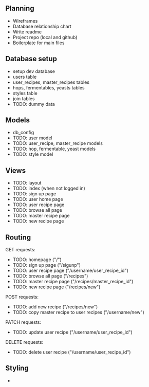 ## Planning
* Wireframes
* Database relationship chart
* Write readme
* Project repo (local and github)
* Boilerplate for main files

## Database setup
* setup dev database
* users table
* user_recipes, master_recipes tables
* hops, fermentables, yeasts tables
* styles table
* join tables
* TODO: dummy data

## Models
* db_config
* TODO: user model
* TODO: user_recipe, master_recipe models
* TODO: hop, fermentable, yeast models
* TODO: style model

## Views
* TODO: layout
* TODO: index (when not logged in)
* TODO: sign up page
* TODO: user home page
* TODO: user recipe page
* TODO: browse all page
* TODO: master recipe page
* TODO: new recipe page

## Routing
GET requests:
* TODO: homepage ("/")
* TODO: sign up page ("/sigunp")
* TODO: user recipe page ("/username/user_recipe_id")
* TODO: browse all page ("/recipes")
* TODO: master recipe page ("/recipes/master_recipe_id")
* TODO: new recipe page ("/recipes/new")

POST requests:
* TODO: add new recipe ("/recipes/new")
* TODO: copy master recipe to user recipes ("/username/new")

PATCH requests:
* TODO: update user recipe ("/username/user_recipe_id")

DELETE requests:
* TODO: delete user recipe ("/username/user_recipe_id")

## Styling
* 
